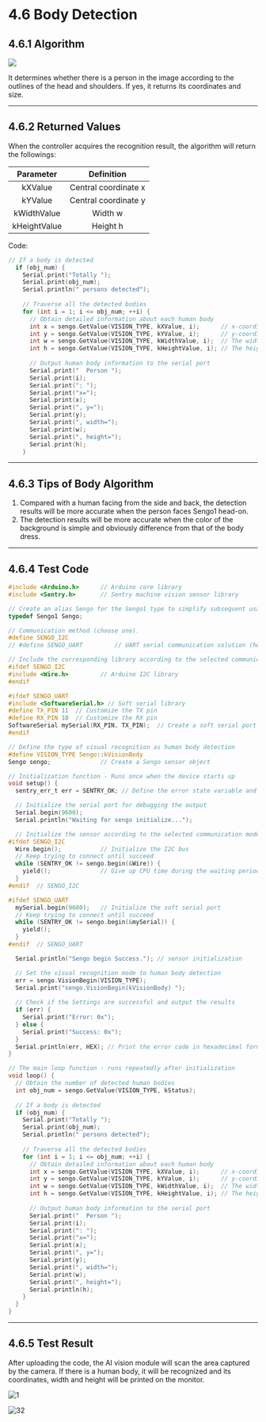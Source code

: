 # 4.6 Body Detection

## 4.6.1 Algorithm

![](./media/1.png)

It determines whether there is a person in the image according to the outlines of the head and shoulders. If yes, it returns its coordinates and size.

---------------

## 4.6.2 Returned Values

When the controller acquires the recognition result, the algorithm will return the followings:

|  Parameter   |      Definition      |
| :----------: | :------------------: |
|   kXValue    | Central coordinate x |
|   kYValue    | Central coordinate y |
| kWidthValue  |       Width w        |
| kHeightValue |       Height h       |

Code:

```c
// If a body is detected
  if (obj_num) {
    Serial.print("Totally ");
    Serial.print(obj_num);
    Serial.println(" persons detected");
    
    // Traverse all the detected bodies
    for (int i = 1; i <= obj_num; ++i) {
      // Obtain detailed information about each human body
      int x = sengo.GetValue(VISION_TYPE, kXValue, i);      // x-coordinate (central position of the human body)
      int y = sengo.GetValue(VISION_TYPE, kYValue, i);      // y-coordinate (central position of the human body)
      int w = sengo.GetValue(VISION_TYPE, kWidthValue, i);  // The width of the human body detection box
      int h = sengo.GetValue(VISION_TYPE, kHeightValue, i); // The height of the human body detection box
      
      // Output human body information to the serial port
      Serial.print("  Person ");
      Serial.print(i);
      Serial.print(": ");
      Serial.print("x=");
      Serial.print(x);
      Serial.print(", y=");
      Serial.print(y);
      Serial.print(", width=");
      Serial.print(w);
      Serial.print(", height=");
      Serial.print(h);
    }
```

----------

## 4.6.3 Tips of Body Algorithm

1. Compared with a human facing from the side and back, the detection results will be more accurate when the person faces Sengo1 head-on.
2. The detection results will be more accurate when the color of the background is simple and obviously difference from that of the body dress.

-------

## 4.6.4 Test Code

```c
#include <Arduino.h>      // Arduino core library
#include <Sentry.h>       // Sentry machine vision sensor library

// Create an alias Sengo for the Sengo1 type to simplify subsequent usage
typedef Sengo1 Sengo;

// Communication method (choose one).
#define SENGO_I2C             
// #define SENGO_UART         // UART serial communication solution (here annotated as disabled)

// Include the corresponding library according to the selected communication mode
#ifdef SENGO_I2C
#include <Wire.h>         // Arduino I2C library
#endif

#ifdef SENGO_UART
#include <SoftwareSerial.h> // Soft serial library
#define TX_PIN 11  // Customize the TX pin
#define RX_PIN 10  // Customize the RX pin
SoftwareSerial mySerial(RX_PIN, TX_PIN);  // Create a soft serial port object
#endif

// Define the type of visual recognition as human body detection
#define VISION_TYPE Sengo::kVisionBody
Sengo sengo;              // Create a Sengo sensor object

// Initialization function - Runs once when the device starts up
void setup() {
  sentry_err_t err = SENTRY_OK; // Define the error state variable and initialize it to be error-free

  // Initialize the serial port for debugging the output
  Serial.begin(9600);
  Serial.println("Waiting for sengo initialize...");

  // Initialize the sensor according to the selected communication mode
#ifdef SENGO_I2C
  Wire.begin();           // Initialize the I2C bus
  // Keep trying to connect until succeed
  while (SENTRY_OK != sengo.begin(&Wire)) { 
    yield();              // Give up CPU time during the waiting period to prevent the watchdog from resetting
  }
#endif  // SENGO_I2C

#ifdef SENGO_UART
  mySerial.begin(9600);   // Initialize the soft serial port
  // Keep trying to connect until succeed
  while (SENTRY_OK != sengo.begin(&mySerial)) { 
    yield();
  }
#endif  // SENGO_UART

  Serial.println("Sengo begin Success."); // sensor initialization

  // Set the visual recognition mode to human body detection
  err = sengo.VisionBegin(VISION_TYPE);
  Serial.print("sengo.VisionBegin(kVisionBody) ");
  
  // Check if the Settings are successful and output the results
  if (err) {
    Serial.print("Error: 0x");
  } else {
    Serial.print("Success: 0x");
  }
  Serial.println(err, HEX); // Print the error code in hexadecimal format
}

// The main loop function - runs repeatedly after initialization
void loop() {
  // Obtain the number of detected human bodies
  int obj_num = sengo.GetValue(VISION_TYPE, kStatus);
  
  // If a body is detected
  if (obj_num) {
    Serial.print("Totally ");
    Serial.print(obj_num);
    Serial.println(" persons detected");
    
    // Traverse all the detected bodies
    for (int i = 1; i <= obj_num; ++i) {
      // Obtain detailed information about each human body
      int x = sengo.GetValue(VISION_TYPE, kXValue, i);      // x-coordinate (central position of the human body)
      int y = sengo.GetValue(VISION_TYPE, kYValue, i);      // y-coordinate (central position of the human body)
      int w = sengo.GetValue(VISION_TYPE, kWidthValue, i);  // The width of the human body detection box
      int h = sengo.GetValue(VISION_TYPE, kHeightValue, i); // The height of the human body detection box
      
      // Output human body information to the serial port
      Serial.print("  Person ");
      Serial.print(i);
      Serial.print(": ");
      Serial.print("x=");
      Serial.print(x);
      Serial.print(", y=");
      Serial.print(y);
      Serial.print(", width=");
      Serial.print(w);
      Serial.print(", height=");
      Serial.println(h);
    }
  } 
}
```

-----------

## 4.6.5 Test Result

After uploading the code, the AI vision module will scan the area captured by the camera. If there is a human body, it will be recognized and its coordinates, width and height will be printed on the monitor.

![1](./media/1.png)

![32](./media/32.png)

